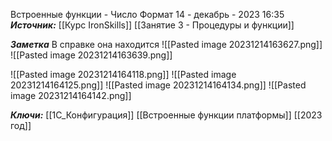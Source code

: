 
Встроенные функции - Число Формат
 14 - декабрь - 2023  16:35 
***Источник:***  [[Курс IronSkills]] [[Занятие 3 - Процедуры и функции]]

***Заметка*** 
В справке она находится 
![[Pasted image 20231214163627.png]]
![[Pasted image 20231214163639.png]]

![[Pasted image 20231214164118.png]]
![[Pasted image 20231214164125.png]]
![[Pasted image 20231214164134.png]]
![[Pasted image 20231214164142.png]]

***Ключи:*** [[1С_Конфигурация]] [[Встроенные функции платформы]]  [[2023 год]]
